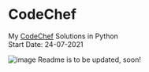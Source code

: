# CodeChef
My <a href="https://www.codechef.com/users/yashitanamdeo">CodeChef</a> Solutions in Python
<br>
Start Date: 24-07-2021

![image](https://user-images.githubusercontent.com/49322948/159158550-263bc175-f148-406a-b807-3c321437b46c.png)
Readme is to be updated, soon!
